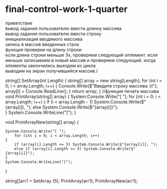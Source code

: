 # final-control-work-1-quarter


приветствие  
вывод задания пользователю ввести длинну массива  
вывод задания пользователю ввести строку  
инициализация вводимого массива  
запись в массив введенных строк  
функция проверки на длину строки  
если длина строки меньше 3х, проверяем следующий эллемент. если меньше записываем в новый массив и проверяем следующий.
когда элементы закончились выходим из цикла  
выводим на экран получившийся массив./







string[] SetArray(int Length)
{
    string[] array = new string[Length];
    for (int i = 0; i < array.Length; i++)
    {
        Console.Write($"Введите строку массива :\t");
        array[i] = Console.ReadLine();
    }
    return array;
}
//функция печати массива
void PrintArray(string[] array)
{
    System.Console.Write("[ ");
        for (int i = 0; i < array.Length; i++)
    {
        if (i < array.Length - 1) System.Console.Write($"{array[i]}, "); 
        else System.Console.Write($"{array[i]}");    
    }
    System.Console.WriteLine("]");
}

void PrintArrayNew(string[] array)
{

    System.Console.Write("[ ");
        for (int i = 0; i < array.Length; i++)
    { 
        if (array[i].Length <= 3) System.Console.Write($"{array[i]}, "); 
        else if (array[i].Length <= 3) System.Console.Write($"{array[i]}");    
    }
    System.Console.WriteLine("]");
}


string[]arr1 = SetArray (5);
PrintArray(arr1);
PrintArrayNew(arr1);


